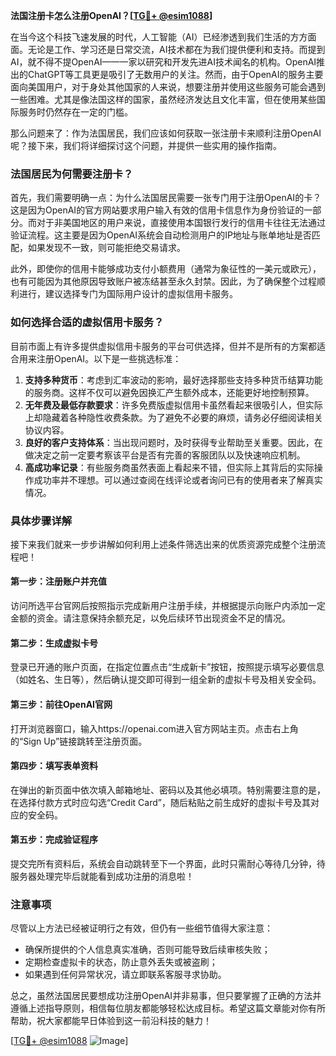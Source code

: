 **法国注册卡怎么注册OpenAI？[[TG💪+ @esim1088](https://t.me/s/esim1088)]**

在当今这个科技飞速发展的时代，人工智能（AI）已经渗透到我们生活的方方面面。无论是工作、学习还是日常交流，AI技术都在为我们提供便利和支持。而提到AI，就不得不提OpenAI——一家以研究和开发先进AI技术闻名的机构。OpenAI推出的ChatGPT等工具更是吸引了无数用户的关注。然而，由于OpenAI的服务主要面向美国用户，对于身处其他国家的人来说，想要注册并使用这些服务可能会遇到一些困难。尤其是像法国这样的国家，虽然经济发达且文化丰富，但在使用某些国际服务时仍然存在一定的门槛。

那么问题来了：作为法国居民，我们应该如何获取一张注册卡来顺利注册OpenAI呢？接下来，我们将详细探讨这个问题，并提供一些实用的操作指南。

### 法国居民为何需要注册卡？

首先，我们需要明确一点：为什么法国居民需要一张专门用于注册OpenAI的卡？这是因为OpenAI的官方网站要求用户输入有效的信用卡信息作为身份验证的一部分。而对于非美国地区的用户来说，直接使用本国银行发行的信用卡往往无法通过验证流程。这主要是因为OpenAI系统会自动检测用户的IP地址与账单地址是否匹配，如果发现不一致，则可能拒绝交易请求。

此外，即使你的信用卡能够成功支付小额费用（通常为象征性的一美元或欧元），也有可能因为其他原因导致账户被冻结甚至永久封禁。因此，为了确保整个过程顺利进行，建议选择专门为国际用户设计的虚拟信用卡服务。

### 如何选择合适的虚拟信用卡服务？

目前市面上有许多提供虚拟信用卡服务的平台可供选择，但并不是所有的方案都适合用来注册OpenAI。以下是一些挑选标准：

1. **支持多种货币**：考虑到汇率波动的影响，最好选择那些支持多种货币结算功能的服务商。这样不仅可以避免因换汇产生额外成本，还能更好地控制预算。
2. **无年费及最低存款要求**：许多免费版虚拟信用卡虽然看起来很吸引人，但实际上却隐藏着各种隐性收费条款。为了避免不必要的麻烦，请务必仔细阅读相关协议内容。
3. **良好的客户支持体系**：当出现问题时，及时获得专业帮助至关重要。因此，在做决定之前一定要考察该平台是否有完善的客服团队以及快速响应机制。
4. **高成功率记录**：有些服务商虽然表面上看起来不错，但实际上其背后的实际操作成功率并不理想。可以通过查阅在线评论或者询问已有的使用者来了解真实情况。

### 具体步骤详解

接下来我们就来一步步讲解如何利用上述条件筛选出来的优质资源完成整个注册流程吧！

#### 第一步：注册账户并充值
访问所选平台官网后按照指示完成新用户注册手续，并根据提示向账户内添加一定金额的资金。请注意保持余额充足，以免后续环节出现资金不足的情况。

#### 第二步：生成虚拟卡号
登录已开通的账户页面，在指定位置点击“生成新卡”按钮，按照提示填写必要信息（如姓名、生日等），然后确认提交即可得到一组全新的虚拟卡号及相关安全码。

#### 第三步：前往OpenAI官网
打开浏览器窗口，输入https://openai.com进入官方网站主页。点击右上角的“Sign Up”链接跳转至注册页面。

#### 第四步：填写表单资料
在弹出的新页面中依次填入邮箱地址、密码以及其他必填项。特别需要注意的是，在选择付款方式时应勾选“Credit Card”，随后粘贴之前生成好的虚拟卡号及其对应的安全码。

#### 第五步：完成验证程序
提交完所有资料后，系统会自动跳转至下一个界面，此时只需耐心等待几分钟，待服务器处理完毕后就能看到成功注册的消息啦！

### 注意事项

尽管以上方法已经被证明行之有效，但仍有一些细节值得大家注意：

- 确保所提供的个人信息真实准确，否则可能导致后续审核失败；
- 定期检查虚拟卡的状态，防止意外丢失或被盗刷；
- 如果遇到任何异常状况，请立即联系客服寻求协助。

总之，虽然法国居民要想成功注册OpenAI并非易事，但只要掌握了正确的方法并遵循上述指导原则，相信每位朋友都能够轻松达成目标。希望这篇文章能对你有所帮助，祝大家都能早日体验到这一前沿科技的魅力！

[[TG💪+ @esim1088](https://t.me/s/esim1088) ![Image](https://i.postimg.cc/4NQfJmqS/Snipaste-2025-05-13-00-14-12.png)]